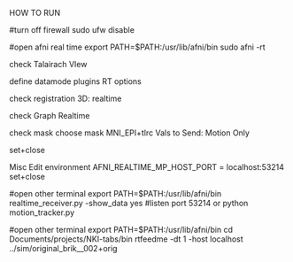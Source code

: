HOW TO RUN

#turn off firewall
sudo ufw disable

#open afni real time
export PATH=$PATH:/usr/lib/afni/bin
sudo afni -rt

check Talairach VIew

define datamode
plugins
RT options

check registration
3D: realtime

check Graph
Realtime

check mask
choose mask MNI_EPI+tlrc
Vals to Send: Motion Only

set+close


Misc
Edit environment
AFNI_REALTIME_MP_HOST_PORT = localhost:53214
set+close


#open other terminal
export PATH=$PATH:/usr/lib/afni/bin
realtime_receiver.py -show_data yes
#listen port 53214
or python motion_tracker.py



#open other terminal
export PATH=$PATH:/usr/lib/afni/bin
cd Documents/projects/NKI-tabs/bin
rtfeedme -dt 1 -host localhost ../sim/original_brik__002+orig


